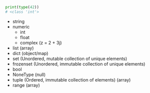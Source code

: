 ```python
print(type(42))
# <class 'int'>
```

- string
- numeric
  - int
  - float
  - complex (z = 2 + 3j)
- list (array)
- dict (object/map)
- set (Unordered, mutable collection of unique elements)
- frozenset (Unordered, immutable collection of unique elements)
- bool
- NoneType (null)
- tuple (Ordered, immutable collection of elements) (array)
- range (array)

